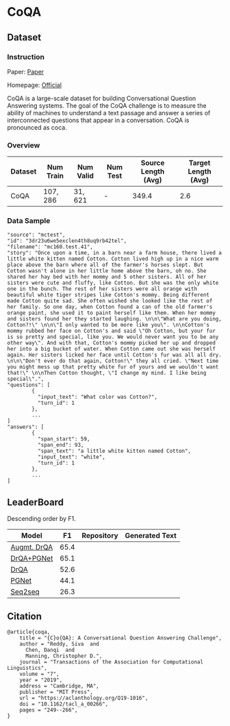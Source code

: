 # CoQA

## Dataset

### Instruction

Paper: [Paper](https://arxiv.org/abs/1808.07042)

Homepage: [Official](https://stanfordnlp.github.io/coqa/)

CoQA is a large-scale dataset for building Conversational Question Answering systems. The goal of the CoQA challenge is to measure the ability of machines to understand a text passage and answer a series of interconnected questions that appear in a conversation. CoQA is pronounced as coca.

### Overview

| Dataset | Num Train | Num Valid | Num Test | Source Length (Avg) | Target Length (Avg) |
| ------- | --------- | --------- | -------- | ------------------- | ------------------- |
| CoQA    | $107,286$ | $31,621$  | -        | $349.4$             | $2.6$               |

### Data Sample

```
"source": "mctest",
"id": "3dr23u6we5exclen4th8uq9rb42tel",
"filename": "mc160.test.41",
"story": "Once upon a time, in a barn near a farm house, there lived a little white kitten named Cotton. Cotton lived high up in a nice warm place above the barn where all of the farmer's horses slept. But Cotton wasn't alone in her little home above the barn, oh no. She shared her hay bed with her mommy and 5 other sisters. All of her sisters were cute and fluffy, like Cotton. But she was the only white one in the bunch. The rest of her sisters were all orange with beautiful white tiger stripes like Cotton's mommy. Being different made Cotton quite sad. She often wished she looked like the rest of her family. So one day, when Cotton found a can of the old farmer's orange paint, she used it to paint herself like them. When her mommy and sisters found her they started laughing. \n\n\"What are you doing, Cotton?!\" \n\n\"I only wanted to be more like you\". \n\nCotton's mommy rubbed her face on Cotton's and said \"Oh Cotton, but your fur is so pretty and special, like you. We would never want you to be any other way\". And with that, Cotton's mommy picked her up and dropped her into a big bucket of water. When Cotton came out she was herself again. Her sisters licked her face until Cotton's fur was all all dry. \n\n\"Don't ever do that again, Cotton!\" they all cried. \"Next time you might mess up that pretty white fur of yours and we wouldn't want that!\" \n\nThen Cotton thought, \"I change my mind. I like being special\".",
"questions": [
        {
          "input_text": "What color was Cotton?",
          "turn_id": 1
        },
        ...
]
"answers": [
        {
          "span_start": 59,
          "span_end": 93,
          "span_text": "a little white kitten named Cotton",
          "input_text": "white",
          "turn_id": 1
        },
        ...
]
```



## LeaderBoard

Descending order by F1.

| Model                                           | F1   | Repository | Generated Text |
| ----------------------------------------------- | ---- | ---------- | -------------- |
| [Augmt. DrQA](https://arxiv.org/abs/1808.07042) | 65.4 |            |                |
| [DrQA+PGNet](https://arxiv.org/abs/1808.07042)  | 65.1 |            |                |
| [DrQA](https://arxiv.org/abs/1808.07042)        | 52.6 |            |                |
| [PGNet](https://arxiv.org/abs/1808.07042)       | 44.1 |            |                |
| [Seq2seq](https://arxiv.org/abs/1808.07042)     | 26.3 |            |                |

## Citation

```
@article{coqa,
    title = "{C}o{QA}: A Conversational Question Answering Challenge",
    author = "Reddy, Siva  and
      Chen, Danqi  and
      Manning, Christopher D.",
    journal = "Transactions of the Association for Computational Linguistics",
    volume = "7",
    year = "2019",
    address = "Cambridge, MA",
    publisher = "MIT Press",
    url = "https://aclanthology.org/Q19-1016",
    doi = "10.1162/tacl_a_00266",
    pages = "249--266",
}
```

